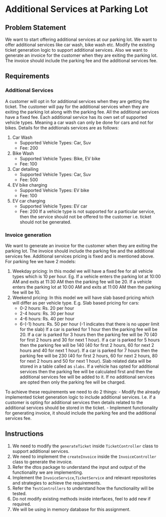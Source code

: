 # Additional Services at Parking Lot

## Problem Statement
We want to start offering additional services at our parking lot. We want to offer additional services like car wash, bike wash etc. Modify the existing ticket generation logic to support additional services. Also we want to generate an invoice for the customer when they are exiting the parking lot. The invoice should include the parking fee and the additional services fee.

## Requirements
### Additional Services
A customer will opt in for additional services when they are getting the ticket.
The customer will pay for the additional services when they are exiting the parking lot along with the parking fee.
All the additional services have a fixed fee.
Each additional service has its own set of supported vehicle types. Meaning a car wash can only be done for cars and not for bikes.
Details for the addtionals services are as follows:
1. Car Wash
    - Supported Vehicle Types: Car, Suv
    - Fee: 200
2. Bike Wash
    - Supported Vehicle Types: Bike, EV bike
    - Fee: 100
3. Car detailing
    - Supported Vehicle Types: Car, Suv
    - Fee: 500
4. EV bike charging
    - Supported Vehicle Types: EV bike
    - Fee: 100
5. EV car charging
    - Supported Vehicle Types: EV car
    - Fee: 200
If a vehicle type is not supported for a particular service, then the service should not be offered to the customer i.e. ticket should not be generated.

### Invoice generation
We want to generate an invoice for the customer when they are exiting the parking lot. The invoice should include the parking fee and the additional services fee.
Additional services pricing is fixed and is mentioned above.
For parking fee we have 2 models:
1. Weekday pricing: In this model we will have a fixed fee for all vehicle types which is 10 per hour. Eg. If a vehicle enters the parking lot at 10:00 AM and exits at 11:30 AM then the parking fee will be 20. If a vehicle enters the parking lot at 10:00 AM and exits at 11:00 AM then the parking fee will be 10.
2. Weekend pricing: In this model we will have slab based pricing which will differ as per vehicle type.
   E.g. Slab based pricing for cars:
    - 0-2 hours: Rs. 20 per hour
    - 2-4 hours: Rs. 30 per hour
    - 4-6 hours: Rs. 40 per hour
    - 6-(-1) hours: Rs. 50 per hour (-1 indicates that there is no upper limit for the slab)
   If a car is parked for 1 hour then the parking fee will be 20. 
   If a car is parked for 3 hours then the parking fee will be 70 (40 for first 2 hours and 30 for next 1 hour). 
   If a car is parked for 5 hours then the parking fee will be 140 (40 for first 2 hours, 60 for next 2 hours and 40 for next 1 hour).
   If a car is parked for 7 hours then the parking fee will be 230 (40 for first 2 hours, 60 for next 2 hours, 80 for next 2 hours and 50 for next 1 hour).
Slab related data will be stored in a table called as `slabs`.
If a vehicle has opted for additional services then the parking fee will be calculated first and then the additional services fee will be added to it.
If no additional services are opted then only the parking fee will be charged.

To achieve these requirements we need to do 2 things:
    - Modify the already implemented ticket generation logic to include additional services. I.e. if a customer is opting for additional services then details related to the additional services should be stored in the ticket.
    - Implement functionality for generating invoice, it should include the parking fee and the additional services fee.

## Instructions
1. We need to modify the `generateTicket` inside `TicketController` class to support additional services.
2. We need to implement the `createInvoice` inside the `InvoiceController` class to generate the invoice.
3. Refer the dtos package to understand the input and output of the functionality we are implementing.
4. Implement the `InvoiceService`,`TicketService` and relevant repositories and strategies to achieve the requirements.
5. Refer the `TestControllers` to understand how the functionality will be tested.
6. Do not modify existing methods inside interfaces, feel to add new if required.
7. We will be using in memory database for this assignment.
